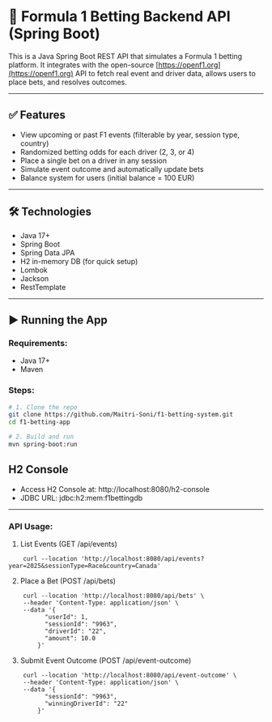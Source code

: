 # 🏁 Formula 1 Betting Backend API (Spring Boot)

This is a Java Spring Boot REST API that simulates a Formula 1 betting platform. It integrates with the open-source [https://openf1.org](https://openf1.org) API to fetch real event and driver data, allows users to place bets, and resolves outcomes.

---

## ✅ Features

- View upcoming or past F1 events (filterable by year, session type, country)
- Randomized betting odds for each driver (2, 3, or 4)
- Place a single bet on a driver in any session
- Simulate event outcome and automatically update bets
- Balance system for users (initial balance = 100 EUR)

---

## 🛠 Technologies

- Java 17+
- Spring Boot
- Spring Data JPA
- H2 in-memory DB (for quick setup)
- Lombok
- Jackson
- RestTemplate

---

## ▶️ Running the App

### Requirements:
- Java 17+
- Maven

### Steps:

```bash
# 1. Clone the repo
git clone https://github.com/Maitri-Soni/f1-betting-system.git
cd f1-betting-app

# 2. Build and run
mvn spring-boot:run
```

## H2 Console
- Access H2 Console at: http://localhost:8080/h2-console
- JDBC URL: jdbc:h2:mem:f1bettingdb

---

###	API Usage:
1. List Events (GET /api/events)
```
	curl --location 'http://localhost:8080/api/events?year=2025&sessionType=Race&country=Canada'
```
2. Place a Bet (POST /api/bets)
```
	curl --location 'http://localhost:8080/api/bets' \
	--header 'Content-Type: application/json' \
	--data '{
		  "userId": 1,
		  "sessionId": "9963",
		  "driverId": "22",
		  "amount": 10.0
		}'
```
	
3. Submit Event Outcome (POST /api/event-outcome)
```
	curl --location 'http://localhost:8080/api/event-outcome' \
	--header 'Content-Type: application/json' \
	--data '{
		  "sessionId": "9963",
		  "winningDriverId": "22"
		}'
```
